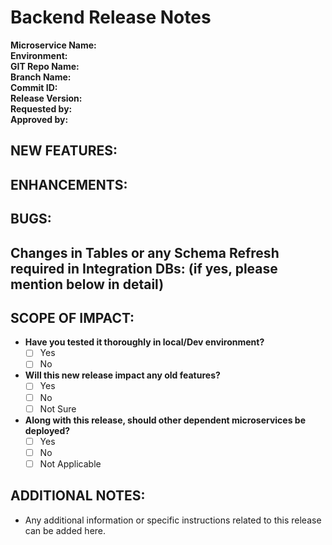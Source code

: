 # Backend Release Notes

**Microservice Name:**  
**Environment:**  
**GIT Repo Name:**  
**Branch Name:**  
**Commit ID:**  
**Release Version:**  
**Requested by:**  
**Approved by:**  

## NEW FEATURES:

## ENHANCEMENTS:

## BUGS:

## Changes in Tables or any Schema Refresh required in Integration DBs: (if yes, please mention below in detail)

## SCOPE OF IMPACT:

- **Have you tested it thoroughly in local/Dev environment?**  
  - [ ] Yes
  - [ ] No
  
- **Will this new release impact any old features?**  
  - [ ] Yes
  - [ ] No
  - [ ] Not Sure
  
- **Along with this release, should other dependent microservices be deployed?**  
  - [ ] Yes
  - [ ] No
  - [ ] Not Applicable

## ADDITIONAL NOTES:

- Any additional information or specific instructions related to this release can be added here.
